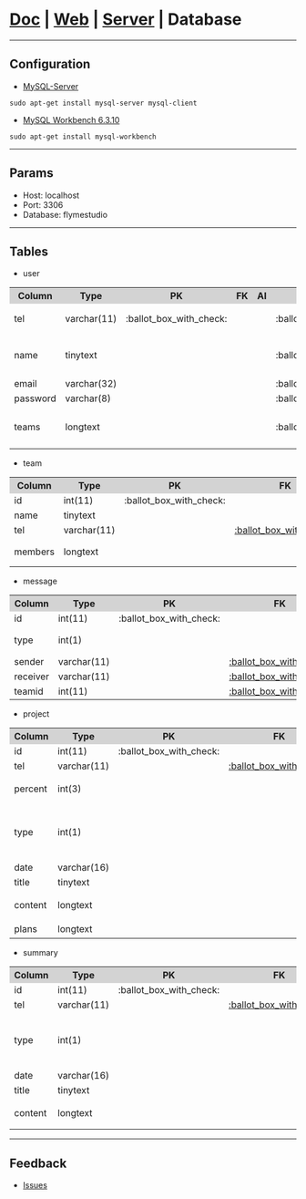 # [Doc](https://github.com/FlymeStudio/FlymeStudio-Doc/blob/master/README.md) | [Web](https://github.com/FlymeStudio/FlymeStudio-Web/blob/master/README.md) | [Server](https://github.com/FlymeStudio/FlymeStudio-Server/blob/master/README.md) | Database

---
## Configuration

- [MySQL-Server](https://dev.mysql.com/downloads/mysql/)
```
sudo apt-get install mysql-server mysql-client
```

- [MySQL Workbench 6.3.10](https://dev.mysql.com/downloads/workbench/)
```
sudo apt-get install mysql-workbench
```

---
## Params

- Host: localhost
- Port: 3306
- Database: flymestudio

---
## Tables

- user

<table width=100%>
  <tr>
    <th width=15%, bgcolor=lightgrey><center>Column</center></th>
    <th width=15%, bgcolor=lightgrey><center>Type</center></th>
    <th width="10%", bgcolor=lightgrey><center>PK</center></th>
    <th width="10%", bgcolor=lightgrey><center>FK</center></th>
    <th width="10%", bgcolor=lightgrey><center>AI</center></th>
    <th width="10%", bgcolor=lightgrey><center>NN</center></th>
    <th width="30%", bgcolor=lightgrey><center>Note</center></th>
  </tr>
  <tr>
    <td id="user_tel">tel</td>
    <td>varchar(11)</td>
    <td><center>:ballot_box_with_check:</center></td>
    <td></td>
    <td></td>
    <td><center>:ballot_box_with_check:</center></td>
    <td>固定11位</td>
  </tr>
  <tr>
    <td>name</td>
    <td>tinytext</td>
    <td></td>
    <td></td>
    <td></td>
    <td><center>:ballot_box_with_check:</center></td>
    <td>2-4位中文</td>
  </tr>
  <tr>
    <td>email</td>
    <td>varchar(32)</td>
    <td></td>
    <td></td>
    <td></td>
    <td><center>:ballot_box_with_check:</center></td>
    <td></td>
  </tr>
  <tr>
    <td>password</td>
    <td>varchar(8)</td>
    <td></td>
    <td></td>
    <td></td>
    <td><center>:ballot_box_with_check:</center></td>
    <td></td>
  </tr>
  <tr>
    <td>teams</td>
    <td>longtext</td>
    <td></td>
    <td></td>
    <td></td>
    <td><center>:ballot_box_with_check:</center></td>
    <td>JSON字符串</td>
  </tr>
</table>

- team

<table width=100%>
  <tr>
    <th width=15%, bgcolor=lightgrey><center>Column</center></th>
    <th width=15%, bgcolor=lightgrey><center>Type</center></th>
    <th width="10%", bgcolor=lightgrey><center>PK</center></th>
    <th width="10%", bgcolor=lightgrey><center>FK</center></th>
    <th width="10%", bgcolor=lightgrey><center>AI</center></th>
    <th width="10%", bgcolor=lightgrey><center>NN</center></th>
    <th width="30%", bgcolor=lightgrey><center>Note</center></th>
  </tr>
  <tr>
    <td>id</td>
    <td>int(11)</td>
    <td><center>:ballot_box_with_check:</center></td>
    <td></td>
    <td><center>:ballot_box_with_check:</center></td>
    <td><center>:ballot_box_with_check:</center></td>
    <td></td>
  </tr>
  <tr>
    <td>name</td>
    <td>tinytext</td>
    <td></td>
    <td></td>
    <td></td>
    <td><center>:ballot_box_with_check:</center></td>
    <td></td>
  </tr>
  <tr>
    <td>tel</td>
    <td>varchar(11)</td>
    <td></td>
    <td><a href="#user_tel"><center>:ballot_box_with_check:</center></a></td>
    <td></td>
    <td><center>:ballot_box_with_check:</center></td>
    <td>user.tel</td>
  </tr>
  <tr>
    <td>members</td>
    <td>longtext</td>
    <td></td>
    <td></td>
    <td></td>
    <td><center>:ballot_box_with_check:</center></td>
    <td>JSON字符串</td>
  </tr>
</table>

- message

<table width=100%>
  <tr>
    <th width=15%, bgcolor=lightgrey><center>Column</center></th>
    <th width=15%, bgcolor=lightgrey><center>Type</center></th>
    <th width="10%", bgcolor=lightgrey><center>PK</center></th>
    <th width="10%", bgcolor=lightgrey><center>FK</center></th>
    <th width="10%", bgcolor=lightgrey><center>AI</center></th>
    <th width="10%", bgcolor=lightgrey><center>NN</center></th>
    <th width="30%", bgcolor=lightgrey><center>Note</center></th>
  </tr>
  <tr>
    <td>id</td>
    <td>int(11)</td>
    <td><center>:ballot_box_with_check:</center></td>
    <td></td>
    <td><center>:ballot_box_with_check:</center></td>
    <td><center>:ballot_box_with_check:</center></td>
    <td></td>
  </tr>
  <tr>
    <td>type</td>
    <td>int(1)</td>
    <td></td>
    <td></td>
    <td></td>
    <td><center>:ballot_box_with_check:</center></td>
    <td>1=invite；2=apply</td>
  </tr>
  <tr>
    <td>sender</td>
    <td>varchar(11)</td>
    <td></td>
    <td><a href="#user_tel"><center>:ballot_box_with_check:</center></a></td>
    <td></td>
    <td><center>:ballot_box_with_check:</center></td>
    <td>user.tel</td>
  </tr>
  <tr>
    <td>receiver</td>
    <td>varchar(11)</td>
    <td></td>
    <td><a href="#user_tel"><center>:ballot_box_with_check:</center></a></td>
    <td></td>
    <td><center>:ballot_box_with_check:</center></td>
    <td>user.tel</td>
  </tr>
  <tr>
    <td>teamid</td>
    <td>int(11)</td>
    <td></td>
    <td><a href="#team_id"><center>:ballot_box_with_check:</center></a></td>
    <td></td>
    <td><center>:ballot_box_with_check:</center></td>
    <td>team.id</td>
  </tr>
</table>

- project

<table width=100%>
  <tr>
    <th width=15%, bgcolor=lightgrey><center>Column</center></th>
    <th width=15%, bgcolor=lightgrey><center>Type</center></th>
    <th width="10%", bgcolor=lightgrey><center>PK</center></th>
    <th width="10%", bgcolor=lightgrey><center>FK</center></th>
    <th width="10%", bgcolor=lightgrey><center>AI</center></th>
    <th width="10%", bgcolor=lightgrey><center>NN</center></th>
    <th width="30%", bgcolor=lightgrey><center>Note</center></th>
  </tr>
  <tr>
    <td>id</td>
    <td>int(11)</td>
    <td><center>:ballot_box_with_check:</center></td>
    <td></td>
    <td><center>:ballot_box_with_check:</center></td>
    <td><center>:ballot_box_with_check:</center></td>
    <td></td>
  </tr>
  <tr>
    <td>tel</td>
    <td>varchar(11)</td>
    <td></td>
    <td><a href="#user_tel"><center>:ballot_box_with_check:</center></a></td>
    <td></td>
    <td><center>:ballot_box_with_check:</center></td>
    <td>user.tel</td>
  </tr>
  <tr>
    <td>percent</td>
    <td>int(3)</td>
    <td></td>
    <td></a></td>
    <td></td>
    <td><center>:ballot_box_with_check:</center></td>
    <td>最大3位，默认为0</td>
  </tr>
  <tr>
    <td>type</td>
    <td>int(1)</td>
    <td></td>
    <td></td>
    <td></td>
    <td><center>:ballot_box_with_check:</center></td>
    <td>1=Yearly；2=Monthly；3=Weekly；4=Daily</td>
  </tr>
  <tr>
    <td>date</td>
    <td>varchar(16)</td>
    <td></td>
    <td></td>
    <td></td>
    <td><center>:ballot_box_with_check:</center></td>
    <td></td>
  </tr>
  <tr>
    <td>title</td>
    <td>tinytext</td>
    <td></td>
    <td></td>
    <td></td>
    <td><center>:ballot_box_with_check:</center></td>
    <td></td>
  </tr>
  <tr>
    <td>content</td>
    <td>longtext</td>
    <td></td>
    <td></td>
    <td></td>
    <td><center>:ballot_box_with_check:</center></td>
    <td>Markdown内容</td>
  </tr>
  <tr>
    <td>plans</td>
    <td>longtext</td>
    <td></td>
    <td></td>
    <td></td>
    <td><center>:ballot_box_with_check:</center></td>
    <td>JSON字符串</td>
  </tr>
</table>

- summary

<table width=100%>
  <tr>
    <th width=15%, bgcolor=lightgrey><center>Column</center></th>
    <th width=15%, bgcolor=lightgrey><center>Type</center></th>
    <th width="10%", bgcolor=lightgrey><center>PK</center></th>
    <th width="10%", bgcolor=lightgrey><center>FK</center></th>
    <th width="10%", bgcolor=lightgrey><center>AI</center></th>
    <th width="10%", bgcolor=lightgrey><center>NN</center></th>
    <th width="30%", bgcolor=lightgrey><center>Note</center></th>
  </tr>
  <tr>
    <td>id</td>
    <td>int(11)</td>
    <td><center>:ballot_box_with_check:</center></td>
    <td></td>
    <td><center>:ballot_box_with_check:</center></td>
    <td><center>:ballot_box_with_check:</center></td>
    <td></td>
  </tr>
  <tr>
    <td>tel</td>
    <td>varchar(11)</td>
    <td></td>
    <td><a href="#user_tel"><center>:ballot_box_with_check:</center></a></td>
    <td></td>
    <td><center>:ballot_box_with_check:</center></td>
    <td>user.tel</td>
  </tr>
  <tr>
    <td>type</td>
    <td>int(1)</td>
    <td></td>
    <td></td>
    <td></td>
    <td><center>:ballot_box_with_check:</center></td>
    <td>1=Yearly；2=Monthly；3=Weekly；4=Daily</td>
  </tr>
  <tr>
    <td>date</td>
    <td>varchar(16)</td>
    <td></td>
    <td></td>
    <td></td>
    <td><center>:ballot_box_with_check:</center></td>
    <td></td>
  </tr>
  <tr>
    <td>title</td>
    <td>tinytext</td>
    <td></td>
    <td></td>
    <td></td>
    <td><center>:ballot_box_with_check:</center></td>
    <td></td>
  </tr>
  <tr>
    <td>content</td>
    <td>longtext</td>
    <td></td>
    <td></td>
    <td></td>
    <td><center>:ballot_box_with_check:</center></td>
    <td>Markdown内容</td>
  </tr>
</table>

---
## Feedback

- [Issues](https://github.com/FlymeStudio/FlymeStudio-Database/issues)
